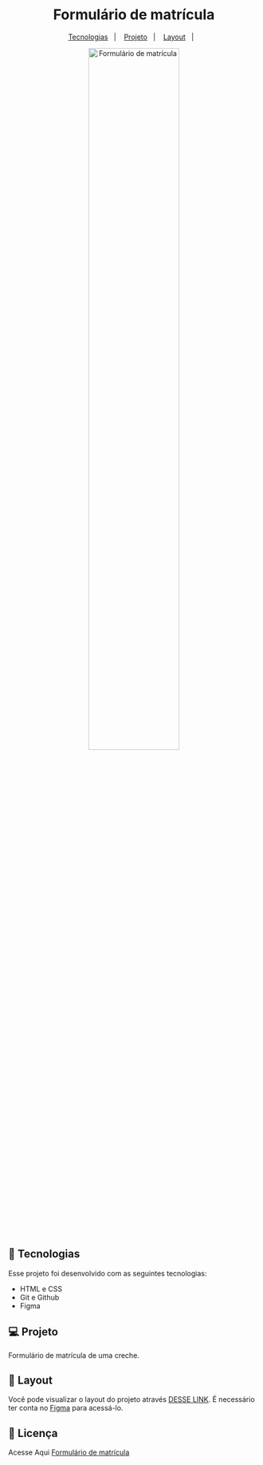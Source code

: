 <h1 align="center">Formulário de matrícula</h1>

<p align="center">
  <a href="#-tecnologias">Tecnologias</a>&nbsp;&nbsp;&nbsp;|&nbsp;&nbsp;&nbsp;
  <a href="#-projeto">Projeto</a>&nbsp;&nbsp;&nbsp;|&nbsp;&nbsp;&nbsp;
  <a href="#-layout">Layout</a>&nbsp;&nbsp;&nbsp;|&nbsp;&nbsp;&nbsp;
</p>

<p align="center">
  <img alt="Formulário de matrícula" src="github\Thumbnail.png" width="60%">
</p>

<br>

## 🚀 Tecnologias

Esse projeto foi desenvolvido com as seguintes tecnologias:

- HTML e CSS
- Git e Github
- Figma

## 💻 Projeto

Formulário de matrícula de uma creche.

## 🔖 Layout

Você pode visualizar o layout do projeto através [DESSE LINK](https://www.figma.com/community/file/1365016793556649696/formulario-de-matricula). É necessário ter conta no [Figma](https://figma.com) para acessá-lo.

## :memo: Licença

Acesse Aqui <a href="https://carlosmartins33.github.io/Formulario-de-matricula/">Formulário de matrícula</a>
